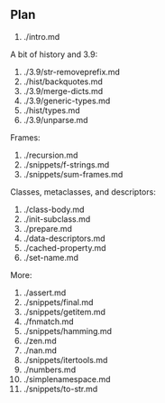 ## Plan

1. ./intro.md

A bit of history and 3.9:

1. ./3.9/str-removeprefix.md
1. ./hist/backquotes.md
1. ./3.9/merge-dicts.md
1. ./3.9/generic-types.md
1. ./hist/types.md
1. ./3.9/unparse.md

Frames:

1. ./recursion.md
1. ./snippets/f-strings.md
1. ./snippets/sum-frames.md

Classes, metaclasses, and descriptors:

1. ./class-body.md
1. ./init-subclass.md
1. ./prepare.md
1. ./data-descriptors.md
1. ./cached-property.md
1. ./set-name.md

More:

1. ./assert.md
1. ./snippets/final.md
1. ./snippets/getitem.md
1. ./fnmatch.md
1. ./snippets/hamming.md
1. ./zen.md
1. ./nan.md
1. ./snippets/itertools.md
1. ./numbers.md
1. ./simplenamespace.md
1. ./snippets/to-str.md
